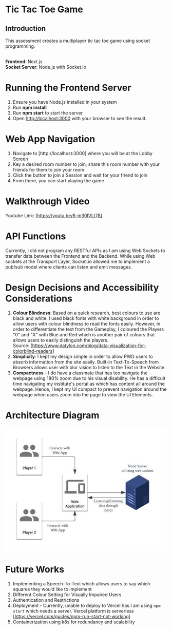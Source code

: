 # Tic Tac Toe Game 

## Introduction
This assessment creates a multiplayer tic tac toe game using socket programming.<br><br>

**Frontend**: Next.js<br>
**Socket Server**: Node.js with Socket.io

# Running the Frontend Server
1. Ensure you have Node.js installed in your system
2. Run **npm install** 
3. Run **npm start** to start the server
4. Open [http://localhost:3000](http://localhost:3000) with your browser to see the result.

# Web App Navigation
1. Navigate to [http://localhost:3000] where you will be at the Lobby Screen
2. Key a desired room number to join, share this room number with your friends for them to join your room
3. Click the button to join a Session and wait for your friend to join
4. From there, you can start playing the game

# Walkthrough Video
Youtube Link: [https://youtu.be/6-m30IVLt78]

# API Functions
Currently, I did not program any RESTful APIs as I am using Web Sockets to transfer data between the Frontend and the Backend. While using Web sockets at the Transport Layer, Socket.io allowed me to implement a pub/sub model where clients can listen and emit messages.

# Design Decisions and Accessibility Considerations
1. **Colour Blindness**: Based on a quick research, best colours to use are black and white. I used black fonts with white background in order to allow users with colour blindness to read the fonts easily.
However, in order to differentiate the text from the Gameplay, I coloured the Players "0" and "X" with Blue and Red which is another pair of colours that allows users to easily distinguish the players. <br>
Source: [https://www.datylon.com/blog/data-visualization-for-colorblind-readers]
2. **Simplicity**: I kept my design simple in order to allow PWD users to absorb information from the site easily. Built-in Text-To-Speech from Browsers allows user with blur vision to listen to the Text in the Website. 
3. **Compactness** - I do have a classmate that has too navigate the webpage using 180% zoom due to his visual disability. He has a difficult time navigating my institute's portal as which has content all around the webpage. Hence, I kept my UI compact to prevent navigation around the webpage when users zoom into the page to view the UI Elements.

# Architecture Diagram 
![plot](./Architecture_Diagram.jpeg)

# Future Works
1. Implementing a Speech-To-Text which allows users to say which squares they would like to implement
2. Different Colour Setting for Visually Impaired Users
3. Authentication and Restrictions
4. Deployment - Currently, unable to deploy to Vercel has I am using ``npm start`` which needs a server. Vercel platform is serverless [https://vercel.com/guides/npm-run-start-not-working]
5. Containerization using k8s for redundancy and scalability
